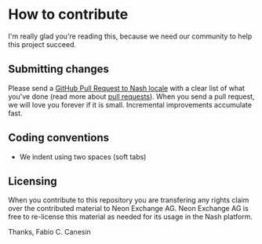 # How to contribute

I'm really glad you're reading this, because we need our community to help this project succeed.

## Submitting changes

Please send a [GitHub Pull Request to Nash locale](https://github.com/nash-io/locale/pull/new/master) with a clear list of what you've done (read more about [pull requests](http://help.github.com/pull-requests/)). When you send a pull request, we will love you forever if it is small. Incremental improvements accumulate fast.

## Coding conventions

  * We indent using two spaces (soft tabs)

## Licensing

When you contribute to this repository you are transfering any rights claim over the contributed material to Neon Exchange AG. Neon Exchange AG is free to re-license this material as needed for its usage in the Nash platform.

Thanks,
Fabio C. Canesin
